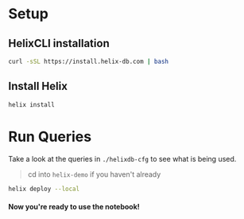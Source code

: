 # Setup

## HelixCLI installation

```bash
curl -sSL https://install.helix-db.com | bash
```

## Install Helix

```bash
helix install
```

# Run Queries

Take a look at the queries in `./helixdb-cfg` to see what is being used.

> cd into `helix-demo` if you haven't already
```bash
helix deploy --local
```

#### Now you're ready to use the notebook!